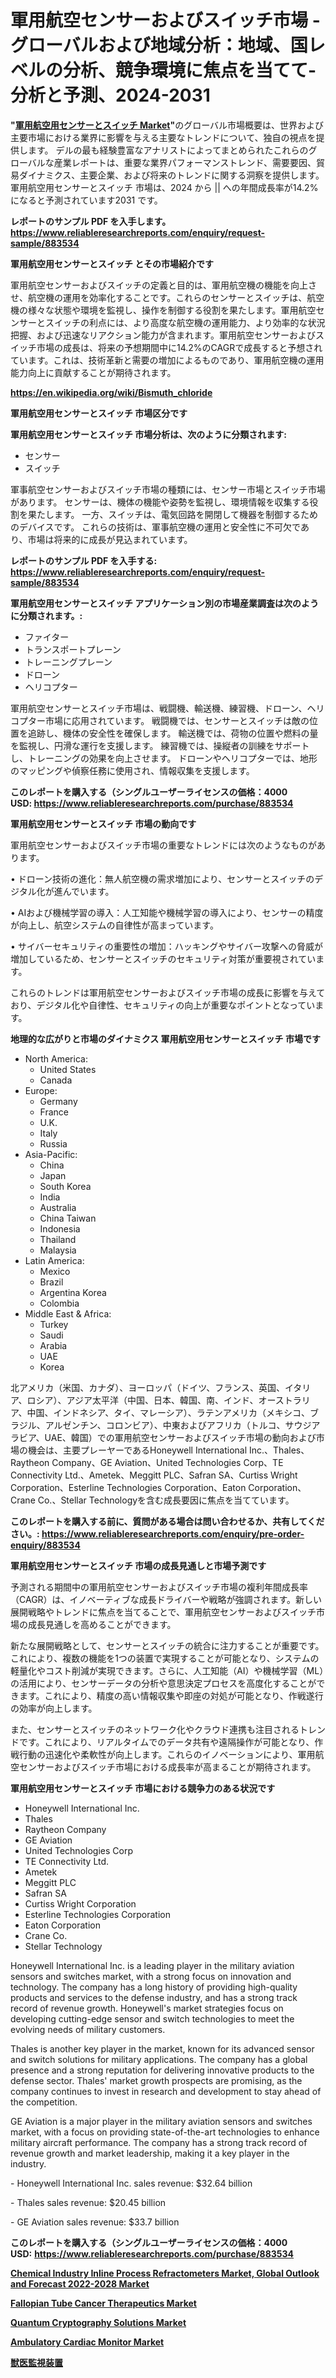 <p><h1>軍用航空センサーおよびスイッチ市場 -グローバルおよび地域分析：地域、国レベルの分析、競争環境に焦点を当てて-分析と予測、2024-2031</h1></p><p><strong>"<a href="https://www.reliableresearchreports.com/military-aviation-sensors-and-switches-r883534">軍用航空用センサーとスイッチ Market</a>"</strong>のグローバル市場概要は、世界および主要市場における業界に影響を与える主要なトレンドについて、独自の視点を提供します。 デルの最も経験豊富なアナリストによってまとめられたこれらのグローバルな産業レポートは、重要な業界パフォーマンストレンド、需要要因、貿易ダイナミクス、主要企業、および将来のトレンドに関する洞察を提供します。 軍用航空用センサーとスイッチ 市場は、2024 から || への年間成長率が14.2% になると予測されています2031 です。</p>
<p><strong>レポートのサンプル PDF を入手します。</strong><strong><a href="https://www.reliableresearchreports.com/enquiry/request-sample/883534">https://www.reliableresearchreports.com/enquiry/request-sample/883534</a></strong></p>
<p><strong>軍用航空用センサーとスイッチ とその市場紹介です</strong></p>
<p><p>軍用航空センサーおよびスイッチの定義と目的は、軍用航空機の機能を向上させ、航空機の運用を効率化することです。これらのセンサーとスイッチは、航空機の様々な状態や環境を監視し、操作を制御する役割を果たします。軍用航空センサーとスイッチの利点には、より高度な航空機の運用能力、より効率的な状況把握、および迅速なリアクション能力が含まれます。軍用航空センサーおよびスイッチ市場の成長は、将来の予想期間中に14.2%のCAGRで成長すると予想されています。これは、技術革新と需要の増加によるものであり、軍用航空機の運用能力向上に貢献することが期待されます。</p><a href="https://en.wikipedia.org/wiki/Bismuth_chloride"></a></p>
<p><strong><a href="https://en.wikipedia.org/wiki/Bismuth_chloride">https://en.wikipedia.org/wiki/Bismuth_chloride</a></strong></p>
<p><strong>軍用航空用センサーとスイッチ&nbsp;市場区分です</strong><strong></strong></p>
<p><strong>軍用航空用センサーとスイッチ 市場分析は、次のように分類されます:</strong>&nbsp;</p>
<p><ul><li>センサー</li><li>スイッチ</li></ul></p>
<p><p>軍事航空センサーおよびスイッチ市場の種類には、センサー市場とスイッチ市場があります。 センサーは、機体の機能や姿勢を監視し、環境情報を収集する役割を果たします。 一方、スイッチは、電気回路を開閉して機器を制御するためのデバイスです。 これらの技術は、軍事航空機の運用と安全性に不可欠であり、市場は将来的に成長が見込まれています。</p></p>
<p><strong>レポートのサンプル PDF を入手する: <a href="https://www.reliableresearchreports.com/enquiry/request-sample/883534">https://www.reliableresearchreports.com/enquiry/request-sample/883534</a></strong></p>
<p><strong> 軍用航空用センサーとスイッチ アプリケーション別の市場産業調査は次のように分類されます。:</strong></p>
<p><ul><li>ファイター</li><li>トランスポートプレーン</li><li>トレーニングプレーン</li><li>ドローン</li><li>ヘリコプター</li></ul></p>
<p><p>軍用航空センサーとスイッチ市場は、戦闘機、輸送機、練習機、ドローン、ヘリコプター市場に応用されています。 戦闘機では、センサーとスイッチは敵の位置を追跡し、機体の安全性を確保します。 輸送機では、荷物の位置や燃料の量を監視し、円滑な運行を支援します。 練習機では、操縦者の訓練をサポートし、トレーニングの効果を向上させます。 ドローンやヘリコプターでは、地形のマッピングや偵察任務に使用され、情報収集を支援します。</p></p>
<p><strong>このレポートを購入する（シングルユーザーライセンスの価格：4000 USD:</strong><strong>&nbsp;<a href="https://www.reliableresearchreports.com/purchase/883534">https://www.reliableresearchreports.com/purchase/883534</a></strong></p>
<p><strong>軍用航空用センサーとスイッチ 市場の動向です</strong></p>
<p><p>軍用航空センサーおよびスイッチ市場の重要なトレンドには次のようなものがあります。</p><p>• ドローン技術の進化：無人航空機の需求増加により、センサーとスイッチのデジタル化が進んでいます。</p><p>• AIおよび機械学習の導入：人工知能や機械学習の導入により、センサーの精度が向上し、航空システムの自律性が高まっています。</p><p>• サイバーセキュリティの重要性の増加：ハッキングやサイバー攻撃への脅威が増加しているため、センサーとスイッチのセキュリティ対策が重要視されています。</p><p>これらのトレンドは軍用航空センサーおよびスイッチ市場の成長に影響を与えており、デジタル化や自律性、セキュリティの向上が重要なポイントとなっています。</p></p>
<p><strong>地理的な広がりと市場のダイナミクス 軍用航空用センサーとスイッチ 市場です</strong></p>
<p><ul>
    <li>
        North America:
        <ul>
            <li>United States</li>
            <li>Canada</li>
        </ul>
    </li>
    <li>
        Europe:
        <ul>
            <li>Germany</li>
            <li>France</li>
            <li>U.K.</li>
            <li>Italy</li>
            <li>Russia</li>
        </ul>
    </li>
    <li>
        Asia-Pacific:
        <ul>
            <li>China</li>
            <li>Japan</li>
            <li>South Korea</li>
            <li>India</li>
            <li>Australia</li>
            <li>China Taiwan</li>
            <li>Indonesia</li>
            <li>Thailand</li>
            <li>Malaysia</li>
        </ul>
    </li>
    <li>
        Latin America:
        <ul>
            <li>Mexico</li>
            <li>Brazil</li>
            <li>Argentina Korea</li>
            <li>Colombia</li>
        </ul>
    </li>
    <li>
        Middle East & Africa:
        <ul>
            <li>Turkey</li>
            <li>Saudi</li>
            <li>Arabia</li>
            <li>UAE</li>
            <li>Korea</li>
        </ul>
    </li>
    </ul></p>
<p><p>北アメリカ（米国、カナダ）、ヨーロッパ（ドイツ、フランス、英国、イタリア、ロシア）、アジア太平洋（中国、日本、韓国、南、インド、オーストラリア、中国、インドネシア、タイ、マレーシア）、ラテンアメリカ（メキシコ、ブラジル、アルゼンチン、コロンビア）、中東およびアフリカ（トルコ、サウジアラビア、UAE、韓国）での軍用航空センサーおよびスイッチ市場の動向および市場の機会は、主要プレーヤーであるHoneywell International Inc.、Thales、Raytheon Company、GE Aviation、United Technologies Corp、TE Connectivity Ltd.、Ametek、Meggitt PLC、Safran SA、Curtiss Wright Corporation、Esterline Technologies Corporation、Eaton Corporation、Crane Co.、Stellar Technologyを含む成長要因に焦点を当てています。</p></p>
<p><strong>このレポートを購入する前に、質問がある場合は問い合わせるか、共有してください。:&nbsp;<a href="https://www.reliableresearchreports.com/enquiry/pre-order-enquiry/883534">https://www.reliableresearchreports.com/enquiry/pre-order-enquiry/883534</a></strong></p>
<p><strong>軍用航空用センサーとスイッチ 市場の成長見通しと市場予測です</strong></p>
<p><p>予測される期間中の軍用航空センサーおよびスイッチ市場の複利年間成長率（CAGR）は、イノベーティブな成長ドライバーや戦略が強調されます。新しい展開戦略やトレンドに焦点を当てることで、軍用航空センサーおよびスイッチ市場の成長見通しを高めることができます。</p><p>新たな展開戦略として、センサーとスイッチの統合に注力することが重要です。これにより、複数の機能を1つの装置で実現することが可能となり、システムの軽量化やコスト削減が実現できます。さらに、人工知能（AI）や機械学習（ML）の活用により、センサーデータの分析や意思決定プロセスを高度化することができます。これにより、精度の高い情報収集や即座の対処が可能となり、作戦遂行の効率が向上します。</p><p>また、センサーとスイッチのネットワーク化やクラウド連携も注目されるトレンドです。これにより、リアルタイムでのデータ共有や遠隔操作が可能となり、作戦行動の迅速化や柔軟性が向上します。これらのイノベーションにより、軍用航空センサーおよびスイッチ市場における成長率が高まることが期待されます。</p></p>
<p><strong>軍用航空用センサーとスイッチ 市場における競争力のある状況です</strong></p>
<p><ul><li>Honeywell International Inc.</li><li>Thales</li><li>Raytheon Company</li><li>GE Aviation</li><li>United Technologies Corp</li><li>TE Connectivity Ltd.</li><li>Ametek</li><li>Meggitt PLC</li><li>Safran SA</li><li>Curtiss Wright Corporation</li><li>Esterline Technologies Corporation</li><li>Eaton Corporation</li><li>Crane Co.</li><li>Stellar Technology</li></ul></p>
<p><p>Honeywell International Inc. is a leading player in the military aviation sensors and switches market, with a strong focus on innovation and technology. The company has a long history of providing high-quality products and services to the defense industry, and has a strong track record of revenue growth. Honeywell's market strategies focus on developing cutting-edge sensor and switch technologies to meet the evolving needs of military customers.</p><p>Thales is another key player in the market, known for its advanced sensor and switch solutions for military applications. The company has a global presence and a strong reputation for delivering innovative products to the defense sector. Thales' market growth prospects are promising, as the company continues to invest in research and development to stay ahead of the competition.</p><p>GE Aviation is a major player in the military aviation sensors and switches market, with a focus on providing state-of-the-art technologies to enhance military aircraft performance. The company has a strong track record of revenue growth and market leadership, making it a key player in the industry.</p><p>- Honeywell International Inc. sales revenue: $32.64 billion</p><p>- Thales sales revenue: $20.45 billion</p><p>- GE Aviation sales revenue: $33.7 billion</p></p>
<p><strong>このレポートを購入する（シングルユーザーライセンスの価格：4000 USD:</strong>&nbsp;<strong><a href="https://www.reliableresearchreports.com/purchase/883534">https://www.reliableresearchreports.com/purchase/883534</a></strong></p>
<p><strong><p><a href="https://issuu.com/reportprime-2/docs/chemical-industry-inline-process-re_076194e6bcf0fc">Chemical Industry Inline Process Refractometers Market, Global Outlook and Forecast 2022-2028 Market</a></p><p><a href="https://github.com/nigngrjl95/Market-Research-Report-List-2/blob/main/fallopian-tube-cancer-therapeutics-market.md">Fallopian Tube Cancer Therapeutics Market</a></p><p><a href="https://github.com/sarohimweaach77/Market-Research-Report-List-2/blob/main/quantum-cryptography-solutions-market.md">Quantum Cryptography Solutions Market</a></p><p><a href="https://medium.com/@paulmcglynn6456/ambulatory-cardiac-monitor-market-size-share-analysis-growth-trends-forecast-2024-2031-cfa96f801414">Ambulatory Cardiac Monitor Market</a></p><p><a href="https://github.com/DanykaKilback/Market-Research-Report-List-2/blob/main/537819887066.md">獣医監視装置</a></p></strong></p>